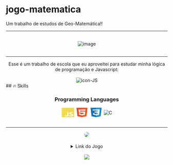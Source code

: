 <!-- Tile -->
# jogo-matematica

<!--Subtitle-->
Um trabalho de estudos de Geo-Matemática!!

<hr>
<br>

<!--Main image-->
<div style="flex-basis: 48%;" align="center">
<img src="https://st2.depositphotos.com/3580719/10701/v/950/depositphotos_107018896-stock-illustration-seamless-background-with-formulas-and.jpg" alt="image" heigth="450px" width="450px">
</div>
<br>
<hr>

<!--explanation-->
<div style="flex-basis: 48%;" align="center">
  Esse é um trabalho de escola que eu aproveitei para estudar minha lógica de programação e Javascript:
</div>


<br>

<!--Javascript-->
<div style="flex-basis: 48%;" align="center">
<img src="https://logosdownload.com/logo/javascript-logo-big.png" alt="icon-JS" heigth="50px" width="50px">
</div>
## 🔥 Skills

<!-- Skills: Programming Languages -->
  <div style="flex-basis: 48%;" align="center">
    <h3>Programming Languages</h3>
    <img align="center" alt="Js" height="30" width="40" src="https://raw.githubusercontent.com/devicons/devicon/master/icons/javascript/javascript-plain.svg">
    <img align="center" alt="HTML" height="30" width="40" src="https://raw.githubusercontent.com/devicons/devicon/master/icons/html5/html5-original.svg">
    <img align="center" alt="CSS" height="30" width="40" src="https://raw.githubusercontent.com/devicons/devicon/master/icons/css3/css3-original.svg">
    <img align="center" alt="C" height="30" width="40" src="https://cdn.jsdelivr.net/gh/devicons/devicon/icons/c/c-original.svg">
  </div>

<br>
<hr>

<!--Relaxing Image-->
<div style="flex-basis: 48%;" align="center">
  <img src="https://33.media.tumblr.com/e85d3e398ccf035c0d5dd74a34d57eb9/tumblr_ngbasnF0bG1qze3hdo1_r3_500.gif"  style="border-radius: 15px;">
</div>
<br>
<!--Link do Jogo-->
<details align="center">
  <summary>Link do Jogo</summary>
    <div>
      https://henryth-frontend.github.io/jogo-tabuleiro-matematica/
    </div>
</details>
<br>

<!--Relaxing Image-->
<div style="flex-basis: 48%;" align="center" width="800" height="800">
  <img src="https://i.pinimg.com/originals/80/6e/de/806ede5583f088c6bdb788bf867f8064.gif">
</div>
